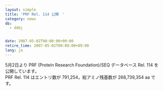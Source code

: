 ```yaml
---
layout: simple
title: 'PRF Rel. 114 公開　'
category: news
db:
  - ddbj


date: 2007-05-02T00:00:00+09:00
retire_time: 2007-05-02T00:00:00+09:00
lang: ja
---
```


5月2日より PRF (Protein Research Foundation)/SEQ データベース Rel. 114 を公開しています。<br>PRF Rel. 114 はエントリ数が 791,254，総アミノ残基数が 268,739,354 aa です。
